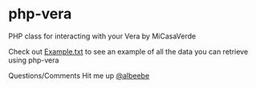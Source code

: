 php-vera
========

PHP class for interacting with your Vera by MiCasaVerde


Check out <a href="https://raw.github.com/albeebe/php-vera/master/example.txt">Example.txt</a> to see an example of all the data you can retrieve using php-vera

Questions/Comments
Hit me up <a href="http://twitter.com/albeebe">@albeebe</a>
